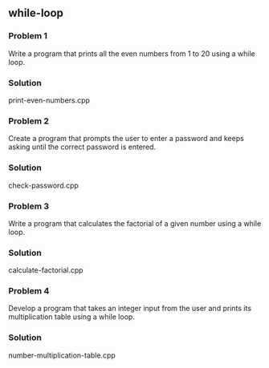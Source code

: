 ## while-loop

<h3>Problem 1</h3>
<p>
Write a program that prints all the even numbers from 1 to 20 using a while loop.
</p>
<h3>Solution</h3>
<p>print-even-numbers.cpp</p>

<h3>Problem 2</h3>
<p>
Create a program that prompts the user to enter a password and keeps asking until the correct password is entered.
</p>
<h3>Solution</h3>
<p>check-password.cpp</p>

<h3>Problem 3</h3>
<p>
Write a program that calculates the factorial of a given number using a while loop.
</p>
<h3>Solution</h3>
<p>calculate-factorial.cpp</p>

<h3>Problem 4</h3>
<p>
Develop a program that takes an integer input from the user and prints its multiplication table using a while loop.
</p>
<h3>Solution</h3>
<p>number-multiplication-table.cpp</p>
